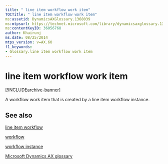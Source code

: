 ```yaml
---
title: " line item workflow work item"
TOCTitle: " line item workflow work item"
ms:assetid: DynamicsAXGlossary.1368039
ms:mtpsurl: https://technet.microsoft.com/library/dynamicsaxglossary.1368039(v=AX.60)
ms:contentKeyID: 36056768
author: Khairunj
ms.date: 08/25/2014
mtps_version: v=AX.60
f1_keywords:
- Glossary.line item workflow work item
---
```


# line item workflow work item


[!INCLUDE[archive-banner](includes/archive-banner.md)]

A workflow work item that is created by a line item workflow instance.

## See also

[line item workflow](line-item-workflow.md)

[workflow](workflow.md)

[workflow instance](workflow-instance.md)

[Microsoft Dynamics AX glossary](glossary/microsoft-dynamics-ax-glossary.md)

  


